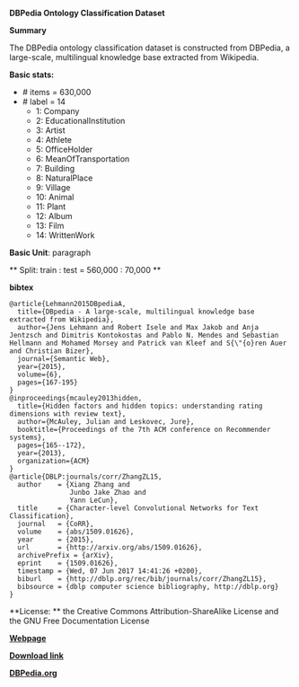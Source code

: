 **DBPedia Ontology Classification Dataset**

**Summary**

The DBPedia ontology classification dataset is constructed from DBPedia, a large-scale, multilingual knowledge base extracted from Wikipedia.

**Basic stats:**
+ \# items = 630,000
+ \# label = 14
    - 1: Company
    - 2: EducationalInstitution
    - 3: Artist
    - 4: Athlete
    - 5: OfficeHolder
    - 6: MeanOfTransportation
    - 7: Building
    - 8: NaturalPlace
    - 9: Village
    - 10: Animal
    - 11: Plant
    - 12: Album
    - 13: Film
    - 14: WrittenWork


**Basic Unit**: paragraph

** Split: train : test = 560,000 : 70,000 **

**bibtex**

```
@article{Lehmann2015DBpediaA,
  title={DBpedia - A large-scale, multilingual knowledge base extracted from Wikipedia},
  author={Jens Lehmann and Robert Isele and Max Jakob and Anja Jentzsch and Dimitris Kontokostas and Pablo N. Mendes and Sebastian Hellmann and Mohamed Morsey and Patrick van Kleef and S{\"{o}ren Auer and Christian Bizer},
  journal={Semantic Web},
  year={2015},
  volume={6},
  pages={167-195}
}
@inproceedings{mcauley2013hidden,
  title={Hidden factors and hidden topics: understanding rating dimensions with review text},
  author={McAuley, Julian and Leskovec, Jure},
  booktitle={Proceedings of the 7th ACM conference on Recommender systems},
  pages={165--172},
  year={2013},
  organization={ACM}
}
@article{DBLP:journals/corr/ZhangZL15,
  author    = {Xiang Zhang and
               Junbo Jake Zhao and
               Yann LeCun},
  title     = {Character-level Convolutional Networks for Text Classification},
  journal   = {CoRR},
  volume    = {abs/1509.01626},
  year      = {2015},
  url       = {http://arxiv.org/abs/1509.01626},
  archivePrefix = {arXiv},
  eprint    = {1509.01626},
  timestamp = {Wed, 07 Jun 2017 14:41:26 +0200},
  biburl    = {http://dblp.org/rec/bib/journals/corr/ZhangZL15},
  bibsource = {dblp computer science bibliography, http://dblp.org}
}
```

**License: **
the Creative Commons Attribution-ShareAlike License and the GNU Free Documentation License

[**Webpage**](http://xzh.me/)

[**Download link**](http://goo.gl/JyCnZq)

[**DBPedia.org**](http://dbpedia.org)